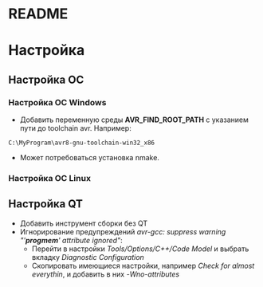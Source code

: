 README
======

# Настройка

## Настройка ОС

### Настройка ОС Windows

- Добавить переменную среды **AVR_FIND_ROOT_PATH** с указанием пути до toolchain avr. Например:
```
C:\MyProgram\avr8-gnu-toolchain-win32_x86
```
- Может потребоваться установка nmake.

### Настройка ОС Linux

## Настройка QT

- Добавить инструмент сборки без QT
- Игнорирование предупреждений *avr-gcc: suppress warning "'__progmem__' attribute ignored"*:
	- Перейти в настройки *Tools/Options/C++/Code Model* и выбрать вкладку *Diagnostic Configuration*
	- Скопировать имеющиеся настройки, например *Check for almost everythin*, и добавить в них *-Wno-attributes*

